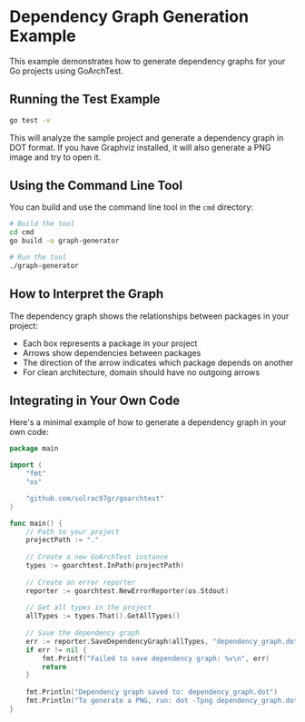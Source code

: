 # Dependency Graph Generation Example

This example demonstrates how to generate dependency graphs for your Go projects using GoArchTest.

## Running the Test Example

```bash
go test -v
```

This will analyze the sample project and generate a dependency graph in DOT format. If you have Graphviz installed, it will also generate a PNG image and try to open it.

## Using the Command Line Tool

You can build and use the command line tool in the `cmd` directory:

```bash
# Build the tool
cd cmd
go build -o graph-generator

# Run the tool
./graph-generator
```

## How to Interpret the Graph

The dependency graph shows the relationships between packages in your project:

- Each box represents a package in your project
- Arrows show dependencies between packages
- The direction of the arrow indicates which package depends on another
- For clean architecture, domain should have no outgoing arrows

## Integrating in Your Own Code

Here's a minimal example of how to generate a dependency graph in your own code:

```go
package main

import (
	"fmt"
	"os"

	"github.com/solrac97gr/goarchtest"
)

func main() {
	// Path to your project
	projectPath := "."
	
	// Create a new GoArchTest instance
	types := goarchtest.InPath(projectPath)
	
	// Create an error reporter
	reporter := goarchtest.NewErrorReporter(os.Stdout)
	
	// Get all types in the project
	allTypes := types.That().GetAllTypes()
	
	// Save the dependency graph
	err := reporter.SaveDependencyGraph(allTypes, "dependency_graph.dot")
	if err != nil {
		fmt.Printf("Failed to save dependency graph: %v\n", err)
		return
	}
	
	fmt.Println("Dependency graph saved to: dependency_graph.dot")
	fmt.Println("To generate a PNG, run: dot -Tpng dependency_graph.dot -o dependency_graph.png")
}
```
